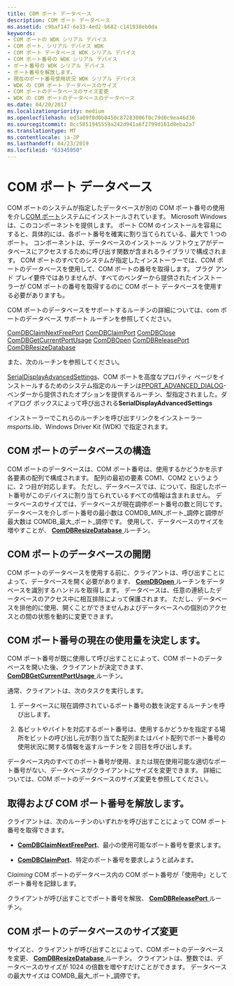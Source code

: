 ```yaml
---
title: COM ポート データベース
description: COM ポート データベース
ms.assetid: c9baf147-6e33-4ed2-b682-c141938eb0da
keywords:
- COM ポートの WDK シリアル デバイス
- COM ポート、シリアル デバイス WDK
- COM ポート データベース WDK シリアル デバイス
- COM ポート番号の WDK シリアル デバイス
- ポート番号の WDK シリアル デバイス
- ポート番号を解放します。
- 現在のポート番号使用状況 WDK シリアル デバイス
- WDK の COM ポート データベースのサイズ
- COM ポートのデータベースのサイズ変更
- WDK の COM ポートのデータベースのデータベース
ms.date: 04/20/2017
ms.localizationpriority: medium
ms.openlocfilehash: ed3a09f0d0b8450c87283006f0c79d0c9ea46d36
ms.sourcegitcommit: 0cc5051945559a242d941a6f2799d161d8eba2a7
ms.translationtype: MT
ms.contentlocale: ja-JP
ms.lasthandoff: 04/23/2019
ms.locfileid: "63345050"
---
```

# <a name="com-port-database"></a>COM ポート データベース

COM ポートのシステムが指定したデータベースが別の COM ポート番号の使用を介し[COM ポート](configuration-of-com-ports.md)システムにインストールされています。 Microsoft Windows は、このコンポーネントを提供します。 ポート COM のインストールを容易にすると、具体的には、各ポート番号を確実に割り当てられている、最大で 1 つのポート。 コンポーネントは、データベースのインストール ソフトウェアがデータベースにアクセスするために呼び出す関数が含まれるライブラリで構成されます。 COM ポートのすべてのシステムが指定したインストーラーでは、COM ポートのデータベースを使用して、COM ポートの番号を取得します。 プラグ アンド プレイ要件ではありませんが、すべてのベンダーから提供されたインストーラーが COM ポートの番号を取得するのに COM ポート データベースを使用する必要がありますも。

COM ポートのデータベースをサポートするルーチンの詳細については、com ポートのデータベース サポート ルーチンを参照してください。

[ComDBClaimNextFreePort](https://docs.microsoft.com/windows/desktop/api/msports/nf-msports-comdbclaimnextfreeport)
[ComDBClaimPort](https://docs.microsoft.com/windows/desktop/api/msports/nf-msports-comdbclaimport)
[ComDBClose](https://docs.microsoft.com/windows/desktop/api/msports/nf-msports-comdbclose)
[ComDBGetCurrentPortUsage](https://docs.microsoft.com/windows/desktop/api/msports/nf-msports-comdbgetcurrentportusage)
 [ComDBOpen](https://docs.microsoft.com/windows/desktop/api/msports/nf-msports-comdbopen)
[ComDBReleasePort](https://docs.microsoft.com/windows/desktop/api/msports/nf-msports-comdbreleaseport)
[ComDBResizeDatabase](https://docs.microsoft.com/windows/desktop/api/msports/nf-msports-comdbresizedatabase)

また、次のルーチンを参照してください。

[SerialDisplayAdvancedSettings](https://docs.microsoft.com/windows/desktop/api/msports/nf-msports-serialdisplayadvancedsettings)、COM ポートを高度なプロパティ ページをインストールするためのシステム指定のルーチンは[PPORT_ADVANCED_DIALOG](https://msdn.microsoft.com/library/windows/hardware/ff546956(v=vs.85).aspx)-ベンダーから提供されたオプションを提供するルーチン、型指定されました。ダイアログ ボックスによって呼び出される**SerialDisplayAdvancedSettings**

インストーラーでこれらのルーチンを呼び出すリンクをインストーラー *msports.lib*、Windows Driver Kit (WDK) で指定されます。

## <a name="structure-of-the-com-port-database"></a>COM ポートのデータベースの構造

COM ポートのデータベースは、COM ポート番号は、使用するかどうかを示す各要素の配列で構成されます。 配列の最初の要素 COM1、COM2 というように、2 つ目が対応します。 ただし、データベースでは、について、指定したポート番号がこのデバイスに割り当てられているすべての情報は含まれません。 データベースのサイズでは、データベースが現在調停ポート番号の数と同じです。 データベースを介しポート番号の最小数は COMDB\_MIN\_ポート\_調停と調停が最大数は COMDB\_最大\_ポート\_調停です。 使用して、データベースのサイズを増やすことが、 [ **ComDBResizeDatabase** ](https://msdn.microsoft.com/library/windows/hardware/ff546480)ルーチン。

## <a name="opening-and-closing-the-com-port-database"></a>COM ポートのデータベースの開閉

COM ポートのデータベースを使用する前に、クライアントは、呼び出すことによって、データベースを開く必要があります、 [ **ComDBOpen** ](https://msdn.microsoft.com/library/windows/hardware/ff546476)ルーチンをデータベースを識別するハンドルを取得します。 データベースは、任意の連続したデータベースのアクセス中に相互排除によって保護されます。 ただし、データベースを排他的に使用、開くことができませんおよびデータベースへの個別のアクセスとの間の状態を動的に変更できます。

## <a name="determining-the-current-usage-of-com-port-numbers"></a>COM ポート番号の現在の使用量を決定します。

COM ポート番号が既に使用して呼び出すことによって、COM ポートのデータベースを開いた後、クライアントが決定できます、 [ **ComDBGetCurrentPortUsage** ](https://msdn.microsoft.com/library/windows/hardware/ff546474)ルーチン。

通常、クライアントは、次のタスクを実行します。

1. データベースに現在調停されているポート番号の数を決定するルーチンを呼び出します。

2. 各ビットやバイトを対応するポート番号は、使用するかどうかを指定する場所をビットの呼び出し元が割り当てた配列またはバイト配列でポート番号の使用状況に関する情報を返すルーチンを 2 回目を呼び出します。

データベース内のすべてのポート番号が使用、または現在使用可能な適切なポート番号がない、データベースがクライアントにサイズを変更できます。 詳細については、COM ポートのデータベースのサイズ変更を参照してください。

## <a name="obtaining-and-releasing-a-com-port-number"></a>取得および COM ポート番号を解放します。

クライアントは、次のルーチンのいずれかを呼び出すことによって COM ポート番号を取得できます。

- [**ComDBClaimNextFreePort**](https://msdn.microsoft.com/library/windows/hardware/ff546469)、最小の使用可能なポート番号を要求します。

- [**ComDBClaimPort**](https://msdn.microsoft.com/library/windows/hardware/ff546472)、特定のポート番号を要求しようと試みます。

C*laiming* COM ポートのデータベース内の COM ポート番号が「使用中」としてポート番号を記録します。

クライアントが呼び出すことでポート番号を解放、 [ **ComDBReleasePort** ](https://msdn.microsoft.com/library/windows/hardware/ff546477)ルーチン。

## <a name="resizing-the-com-port-database"></a>COM ポートのデータベースのサイズ変更

サイズと、クライアントが呼び出すことによって、COM ポートのデータベースを変更、 [ **ComDBResizeDatabase** ](https://msdn.microsoft.com/library/windows/hardware/ff546480)ルーチン。 クライアントは、整数では、データベースのサイズが 1024 の倍数を増やすだけことができます。 データベースの最大サイズは COMDB\_最大\_ポート\_調停です。
